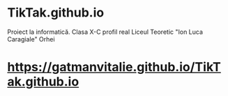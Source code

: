 # TikTak.github.io
Proiect la informatică. Clasa X-C profil real Liceul Teoretic "Ion Luca Caragiale" Orhei
# https://gatmanvitalie.github.io/TikTak.github.io
